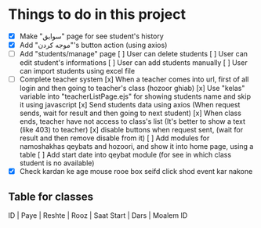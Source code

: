# Things to do in this project

- [x] Make "سوابق" page for see student's history
- [x] Add "موجه کردن"'s button action (using axios)
- [ ] Add "students/manage" page
    [ ] User can delete students
    [ ] User can edit student's informations
    [ ] User can add students manually
    [ ] User can import students using excel file
- [ ] Complete teacher system
    [x] When a teacher comes into url, first of all login and then going to teacher's class (hozoor ghiab)
    [x] Use "kelas" variable into "teacherListPage.ejs" for showing students name and skip it using javascript
    [x] Send students data using axios (When request sends, wait for result and then going to next student)
    [x] When class ends, teacher have not access to class's list (It's better to show a text (like 403) to teacher)
    [x] disable buttons when request sent, (wait for result and then remove disable from it)
    [ ] Add modules for namoshakhas qeybats and hozoori, and show it into home page, using a table
    [ ] Add start date into qeybat module (for see in which class student is no available)
- [x] Check kardan ke age mouse rooe box seifd click shod event kar nakone

## Table for classes
ID | Paye | Reshte | Rooz | Saat Start | Dars | Moalem ID